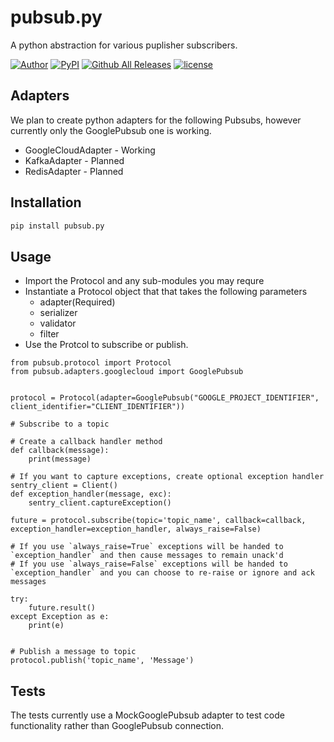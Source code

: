 # pubsub.py

A python abstraction for various puplisher subscribers.

[![Author](http://img.shields.io/badge/author-@superbalist-blue.svg?style=flat-square)](https://twitter.com/superbalist)
[![PyPI](https://img.shields.io/pypi/v/pubsub.py.svg?style=flat-square)](https://pypi.python.org/pypi/pubsub.py)
[![Github All Releases](https://img.shields.io/github/downloads/superbalist/pubsub.py/total.svg?style=flat-square)](https://github.com/Superbalist/pubsub.py)
[![license](https://img.shields.io/github/license/mashape/apistatus.svg?style=flat-square)](https://github.com/Superbalist/pubsub.py)

## Adapters

We plan to create python adapters for the following Pubsubs, however currently only the GooglePubsub one is working.
* GoogleCloudAdapter - Working
* KafkaAdapter - Planned
* RedisAdapter - Planned

## Installation

```bash
pip install pubsub.py
```

## Usage

* Import the Protocol and any sub-modules you may requre
* Instantiate a Protocol object that that takes the following parameters
  * adapter(Required)
  * serializer
  * validator
  * filter
* Use the Protcol to subscribe or publish.

```
from pubsub.protocol import Protocol
from pubsub.adapters.googlecloud import GooglePubsub


protocol = Protocol(adapter=GooglePubsub("GOOGLE_PROJECT_IDENTIFIER", client_identifier="CLIENT_IDENTIFIER"))

# Subscribe to a topic

# Create a callback handler method
def callback(message):
    print(message)

# If you want to capture exceptions, create optional exception handler
sentry_client = Client()
def exception_handler(message, exc):
    sentry_client.captureException()

future = protocol.subscribe(topic='topic_name', callback=callback, exception_handler=exception_handler, always_raise=False)

# If you use `always_raise=True` exceptions will be handed to `exception_handler` and then cause messages to remain unack'd
# If you use `always_raise=False` exceptions will be handed to `exception_handler` and you can choose to re-raise or ignore and ack messages

try:
    future.result()
except Exception as e:
    print(e)


# Publish a message to topic
protocol.publish('topic_name', 'Message')
```

## Tests

The tests currently use a MockGooglePubsub adapter to test code functionality rather than GooglePubsub connection.
